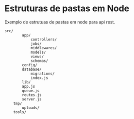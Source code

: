 # Estruturas de pastas em Node

Exemplo de estrutuas de pastas em node para api rest.

````
src/
        app/
            controllers/
            jobs/
            middlewares/
            models/
            views/
            schemas/
        config/
        database/
            migrations/
            index.js
        lib/
        app.js
        queue.js
        routes.js
        server.js
    tmp/
        uploads/
    tools/
````

